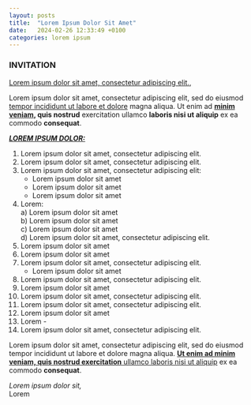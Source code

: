 ```yaml
---
layout: posts
title:  "Lorem Ipsum Dolor Sit Amet"
date:   2024-02-26 12:33:49 +0100
categories: lorem ipsum
---
```


### INVITATION

<u>Lorem ipsum dolor sit amet, consectetur adipiscing elit.</u>,

Lorem ipsum dolor sit amet, consectetur adipiscing elit, sed do eiusmod <u>tempor incididunt ut labore et dolore</u> magna aliqua. Ut enim ad **<u>minim veniam</u>, quis nostrud** exercitation ullamco **laboris nisi ut aliquip** ex ea commodo **consequat**.

**<u><i>LOREM IPSUM DOLOR:</i></u>**
1. Lorem ipsum dolor sit amet, consectetur adipiscing elit.
2. Lorem ipsum dolor sit amet, consectetur adipiscing elit.
3. Lorem ipsum dolor sit amet, consectetur adipiscing elit:  
    - Lorem ipsum dolor sit amet  
    - Lorem ipsum dolor sit amet  
    - Lorem ipsum dolor sit amet  
4. Lorem:  
    a) Lorem ipsum dolor sit amet  
    b) Lorem ipsum dolor sit amet  
    c) Lorem ipsum dolor sit amet  
    d) Lorem ipsum dolor sit amet, consectetur adipiscing elit.  
5. Lorem ipsum dolor sit amet
6. Lorem ipsum dolor sit amet
7. Lorem ipsum dolor sit amet, consectetur adipiscing elit.
    - Lorem ipsum dolor sit amet
8. Lorem ipsum dolor sit amet, consectetur adipiscing elit.
9. Lorem ipsum dolor sit amet
10. Lorem ipsum dolor sit amet, consectetur adipiscing elit.
11. Lorem ipsum dolor sit amet, consectetur adipiscing elit.
12. Lorem ipsum dolor sit amet
13. Lorem -
14. Lorem ipsum dolor sit amet, consectetur adipiscing elit.

Lorem ipsum dolor sit amet, consectetur adipiscing elit, sed do eiusmod tempor incididunt ut labore et dolore magna aliqua. **<u>Ut enim ad minim veniam, quis nostrud exercitation</u>**<u> ullamco laboris nisi ut aliquip</u> ex ea commodo **consequat**.
 

<i>Lorem ipsum dolor sit,</i>  
Lorem